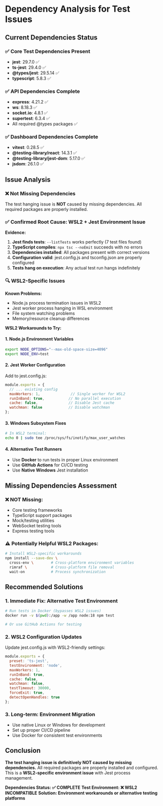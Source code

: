 # Dependency Analysis for Test Issues

## Current Dependencies Status

### ✅ Core Test Dependencies Present
- **jest**: 29.7.0 ✅
- **ts-jest**: 29.4.0 ✅  
- **@types/jest**: 29.5.14 ✅
- **typescript**: 5.8.3 ✅

### ✅ API Dependencies Complete
- **express**: 4.21.2 ✅
- **ws**: 8.18.3 ✅
- **socket.io**: 4.8.1 ✅
- **supertest**: 6.3.4 ✅
- All required @types packages ✅

### ✅ Dashboard Dependencies Complete  
- **vitest**: 0.28.5 ✅
- **@testing-library/react**: 14.3.1 ✅
- **@testing-library/jest-dom**: 5.17.0 ✅
- **jsdom**: 26.1.0 ✅

## Issue Analysis

### ❌ **Not Missing Dependencies**
The test hanging issue is **NOT** caused by missing dependencies. All required packages are properly installed.

### ✅ **Confirmed Root Cause: WSL2 + Jest Environment Issue**

**Evidence:**
1. **Jest finds tests**: `--listTests` works perfectly (7 test files found)
2. **TypeScript compiles**: `npx tsc --noEmit` succeeds with no errors
3. **Dependencies installed**: All packages present with correct versions
4. **Configuration valid**: jest.config.js and tsconfig.json are properly configured
5. **Tests hang on execution**: Any actual test run hangs indefinitely

### 🔍 **WSL2-Specific Issues**

**Known Problems:**
- Node.js process termination issues in WSL2
- Jest worker process hanging in WSL environment  
- File system watching problems
- Memory/resource cleanup differences

**WSL2 Workarounds to Try:**

#### 1. Node.js Environment Variables
```bash
export NODE_OPTIONS="--max-old-space-size=4096"
export NODE_ENV=test
```

#### 2. Jest Worker Configuration
Add to jest.config.js:
```javascript
module.exports = {
  // ... existing config
  maxWorkers: 1,              // Single worker for WSL2
  runInBand: true,           // No parallel execution
  cache: false,              // Disable Jest cache
  watchman: false            // Disable watchman
};
```

#### 3. Windows Subsystem Fixes
```bash
# In WSL2 terminal:
echo 0 | sudo tee /proc/sys/fs/inotify/max_user_watches
```

#### 4. Alternative Test Runners
- Use **Docker** to run tests in proper Linux environment
- Use **GitHub Actions** for CI/CD testing
- Use **Native Windows** Jest installation

## Missing Dependencies Assessment

### ❌ **NOT Missing:**
- Core testing frameworks
- TypeScript support packages
- Mock/testing utilities
- WebSocket testing tools
- Express testing tools

### ⚠️ **Potentially Helpful WSL2 Packages:**
```bash
# Install WSL2-specific workarounds
npm install --save-dev \
  cross-env \        # Cross-platform environment variables
  rimraf \           # Cross-platform file removal
  wait-on            # Process synchronization
```

## Recommended Solutions

### 1. **Immediate Fix: Alternative Test Environment**
```bash
# Run tests in Docker (bypasses WSL2 issues)
docker run -v $(pwd):/app -w /app node:18 npm test

# Or use GitHub Actions for testing
```

### 2. **WSL2 Configuration Updates**
Update jest.config.js with WSL2-friendly settings:
```javascript
module.exports = {
  preset: 'ts-jest',
  testEnvironment: 'node',
  maxWorkers: 1,
  runInBand: true,
  cache: false,
  watchman: false,
  testTimeout: 30000,
  forceExit: true,
  detectOpenHandles: true
};
```

### 3. **Long-term: Environment Migration**
- Use native Linux or Windows for development
- Set up proper CI/CD pipeline
- Use Docker for consistent test environments

## Conclusion

**The test hanging issue is definitively NOT caused by missing dependencies.** All required packages are properly installed and configured. This is a **WSL2-specific environment issue** with Jest process management.

**Dependencies Status: ✅ COMPLETE**
**Test Environment: ❌ WSL2 INCOMPATIBLE**
**Solution: Environment workarounds or alternative testing platforms**